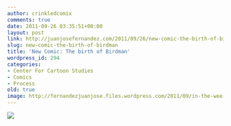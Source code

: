 ```yaml
---
author: crinkledcomix
comments: true
date: 2011-09-26 03:35:51+00:00
layout: post
link: http://juanjosefernandez.com/2011/09/26/new-comic-the-birth-of-birdman/
slug: new-comic-the-birth-of-birdman
title: 'New Comic: The birth of Birdman'
wordpress_id: 294
categories:
- Center For Cartoon Studies
- Comics
- Process
old: true
image: http://fernandezjuanjose.files.wordpress.com/2011/09/in-the-wee-hours-longonline.jpg
---
```

<!--more-->

[![](http://fernandezjuanjose.files.wordpress.com/2011/09/in-the-wee-hours-longonline.jpg)](http://fernandezjuanjose.files.wordpress.com/2011/09/in-the-wee-hours-longonline.jpg)
